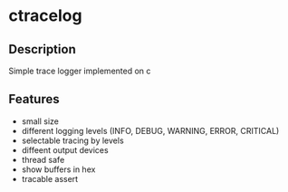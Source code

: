 # ctracelog
## Description
Simple trace logger implemented on c
## Features
- small size
- different logging levels (INFO, DEBUG, WARNING, ERROR, CRITICAL)
- selectable tracing by levels
- diffeent output devices
- thread safe
- show buffers in hex
- tracable assert